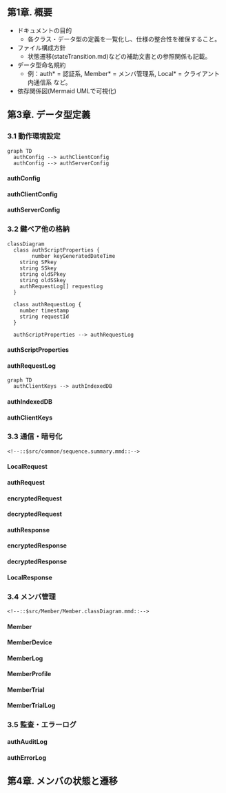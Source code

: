 <!--
備忘。ChatGPTから作成提案があったが、時間がかかるので凍結。以下は提案のプロトタイプ
-->

## 第1章. 概要

- ドキュメントの目的
	- 各クラス・データ型の定義を一覧化し、仕様の整合性を確保すること。
- ファイル構成方針
	- 状態遷移(stateTransition.md)などの補助文書との参照関係も記載。
- データ型命名規約
	- 例：auth* = 認証系, Member* = メンバ管理系, Local* = クライアント内通信系 など。
- 依存関係図(Mermaid UMLで可視化)


<!--
## 第2章. データ型一覧(索引)

区分	データ型名	概要	出力ファイル
認証共通	authConfig
	認証系共通設定値	authConfig.js
認証クライアント	authClientConfig
	クライアント専用設定	authClientConfig.js
認証サーバ	authServerConfig
	サーバ専用設定	authServerConfig.js
メンバ管理	Member
	メンバの基本情報	Member.js
メンバ管理	MemberDevice
	デバイス情報	MemberDevice.js
メンバ管理	MemberTrial
	パスコード試行情報	MemberTrial.js
メンバ管理	MemberTrialLog
	試行履歴	MemberTrialLog.js
...	...	...	...

※ 実際のテーブルはtypedefオブジェクトから自動生成可能(章冒頭に生成スクリプト記載)
-->

## 第3章. データ型定義

### 3.1 動作環境設定

```mermaid
graph TD
  authConfig --> authClientConfig
  authConfig --> authServerConfig
```

#### authConfig

<!--::$tmp/authConfig.md::-->

#### authClientConfig

<!--::$tmp/authClientConfig.md::-->

#### authServerConfig

<!--::$tmp/authServerConfig.md::-->

### 3.2 鍵ペア他の格納

```mermaid
classDiagram
  class authScriptProperties {
		number keyGeneratedDateTime
    string SPkey
    string SSkey
    string oldSPkey
    string oldSSkey
    authRequestLog[] requestLog
  }

  class authRequestLog {
    number timestamp
    string requestId
  }

  authScriptProperties --> authRequestLog
```

#### authScriptProperties

<!--::$tmp/authScriptProperties.md::-->

#### authRequestLog

<!--::$tmp/authRequestLog.md::-->

```mermaid
graph TD
  authClientKeys --> authIndexedDB
```

#### authIndexedDB

<!--::$tmp/authIndexedDB.md::-->

#### authClientKeys

<!--::$tmp/authClientKeys.md::-->

### 3.3 通信・暗号化

```mermaid
<!--::$src/common/sequence.summary.mmd::-->
```

#### LocalRequest

<!--::$tmp/LocalRequest.md::-->

#### authRequest

<!--::$tmp/authRequest.md::-->

#### encryptedRequest

<!--::$tmp/encryptedRequest.md::-->

#### decryptedRequest

<!--::$tmp/decryptedRequest.md::-->

#### authResponse

<!--::$tmp/authResponse.md::-->

#### encryptedResponse

<!--::$tmp/encryptedResponse.md::-->

#### decryptedResponse

<!--::$tmp/decryptedResponse.md::-->

#### LocalResponse

<!--::$tmp/LocalResponse.md::-->

### 3.4 メンバ管理

```mermaid
<!--::$src/Member/Member.classDiagram.mmd::-->
```

#### Member

<!--::$tmp/Member.md::-->

#### MemberDevice

<!--::$tmp/MemberDevice.md::-->

#### MemberLog

<!--::$tmp/MemberLog.md::-->

#### MemberProfile

<!--::$tmp/MemberProfile.md::-->

#### MemberTrial

<!--::$tmp/MemberTrial.md::-->

#### MemberTrialLog

<!--::$tmp/MemberTrialLog.md::-->

### 3.5 監査・エラーログ

#### authAuditLog

<!--::$tmp/authAuditLog.md::-->

#### authErrorLog

<!--::$tmp/authErrorLog.md::-->

<a name="stateTransition"></a>

## 第4章. メンバの状態と遷移

<!--::$src/Member/stateTransition.md::-->

<!--
4.1 メンバ状態遷移(Member.status)

状態一覧：未加入 → 未審査 → 審査済 → 加入中 → 加入禁止

トリガーイベント：register(), approve(), deny(), expire()

対応クラス：Member, MemberLog

4.2 デバイス状態遷移(MemberDevice.status)

状態一覧：未認証 → 認証中 → 試行中 → 凍結中

トリガーイベント：loginRequest, loginSuccess, loginFailure, unfreezeLogin

## 第5章. 参照関係と依存構造

型間参照を一覧表で整理(自動抽出推奨)

呼び出し元	参照先	関係
Member	MemberProfile	JSON文字列で保持
Member	MemberDevice[]	デバイス配列
MemberDevice	MemberTrial[]	ログイン試行履歴
MemberTrial	MemberTrialLog[]	試行履歴(子配列)
authServerConfig	MemberTrial	最大保持数制御
第6章. 補足仕様

キー生成ポリシー

各種キー(SPkey, CPkey, CSkey)の生成・更新条件

時刻管理

UNIX時刻／ISO8601変換ルール

クライアント・サーバ時差許容(allowableTimeDifference)

セキュリティ制約

StackTraceの非出力ルール

RequestId重複拒否(authRequestLog)

第7章. 生成スクリプト仕様

typedef.js の仕様

入力: typedefオブジェクト

出力: <name>.md, <name>.js

引数例: node typedef.js -o:./docs/types

Markdown出力仕様

項目定義表の列構成と表記ルール

JSDoc出力仕様

@typedef / @prop の出力形式

既定値付きプロパティの書式

第8章. 変更履歴
日付	改訂	対応内容
2025-10-18	0.9	初版構成案
2025-10-19	1.0	MemberTrial/MemberTrialLog追加
2025-10-20	1.1	stateTransition分離

-->
